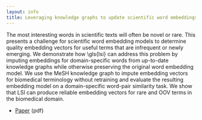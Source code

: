 ```yaml
---
layout: info
title: Leveraging knowledge graphs to update scientific word embeddings using latent semantic imputation 
---
```


The most interesting words in scientific texts will often be novel or rare. This presents a challenge for scientific word embedding models to determine quality embedding vectors for useful terms that are infrequent or newly emerging. We demonstrate how \gls{lsi} can address this problem by imputing embeddings for domain-specific words from up-to-date knowledge graphs while otherwise preserving the original word embedding model. We use the MeSH knowledge graph to impute embedding vectors for biomedical terminology without retraining and evaluate the resulting embedding model on a domain-specific word-pair similarity task. We show that LSI can produce reliable embedding vectors for rare and OOV terms in the biomedical domain. 

* [Paper](../assets/latent-semantic-imputation.pdf) (pdf)


